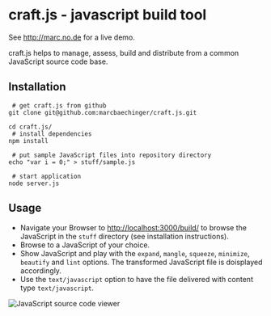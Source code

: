 # craft.js - javascript build tool

See http://marc.no.de for a live demo.

craft.js helps to manage, assess, build and distribute from a common JavaScript source code base.

## Installation 

```
 # get craft.js from github
git clone git@github.com:marcbaechinger/craft.js.git

cd craft.js/
 # install dependencies
npm install

 # put sample JavaScript files into repository directory 
echo "var i = 0;" > stuff/sample.js

 # start application
node server.js

```

## Usage

- Navigate your Browser to [http://localhost:3000/build/](http://localhost:3000/build/) to browse the JavaScript in the `stuff` directory (see installation instructions).
- Browse to a JavaScript of your choice.
- Show JavaScript and play with the `expand`, `mangle`, `squeeze`, `minimize`, `beautify` and `lint` options. The transformed JavaScript file is doisplayed accordingly.
- Use the `text/javascript` option to have the file delivered with content type `text/javascript`.
	
![JavaScript source code viewer](/marcbaechinger/craft.js/raw/master/screenshot.jpg)